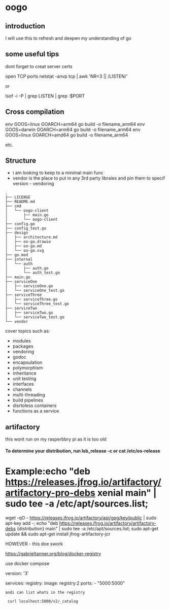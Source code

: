 # oogo
## introduction
I will use this to refresh and deepen my understanding of go

## some useful tips
dont forget to creat server certs

open TCP ports
netstat -anvp tcp | awk 'NR<3 || /LISTEN/'

or

lsof -i -P | grep LISTEN | grep :$PORT

## Cross compilation
env GOOS=linux GOARCH=arm64 go build -o filename_arm64
env GOOS=darwin GOARCH=arm64 go build -o filename_arm64
env GOOS=linux GOARCH=amd64 go build -o filename_arm64

etc.


## Structure

- i am looking to keep to a minimal main func
- vendor is the place to put in any 3rd party libraies and pin them to specif version - vendoring

```
.
├── LICENSE
├── README.md
├── cmd
│   └── oogo-client
│       ├── main.go
│       └── oogo-client
├── config.go
├── config_test.go
├── design
│   ├── architecture.md
│   ├── oo-go.drawio
│   ├── oo-go.md
│   └── oo-go.svg
├── go.mod
├── internal
│   └── auth
│       ├── auth.go
│       └── auth_test.go
├── main.go
├── serviceOne
│   ├── serviceOne.go
│   └── serviceOne_test.go
├── serviceThree
│   ├── serviceThree.go
│   └── serviceThree_test.go
├── serviceTwo
│   ├── serviceTwo.go
│   └── serviceTwo_test.go
└── vendor
```


cover topics such as:
- modules
- packages
- vendoring
- godoc
- encapsulation
- polymorphism
- inheritance
- unit testing
- interfaces
- channels
- multi-threading
- build pipelines
- disrtoless containers
- functions as a service


## artifactory

this wont run on my rasperbbry pi as it is too old

#### To determine your distribution, run lsb_release -c or cat /etc/os-release
# Example:echo "deb https://releases.jfrog.io/artifactory/artifactory-pro-debs xenial main" | sudo tee -a /etc/apt/sources.list;
wget -qO - https://releases.jfrog.io/artifactory/api/gpg/key/public | sudo apt-key add -;
echo "deb https://releases.jfrog.io/artifactory/artifactory-debs {distribution} main" | sudo tee -a /etc/apt/sources.list;
sudo apt-get update && sudo apt-get install jfrog-artifactory-jcr


HOWEVER - this doe swork

https://gabrieltanner.org/blog/docker-registry

use docker compose

version: '3'

services:
  registry:
    image: registry:2
    ports:
    - "5000:5000"


    andi can list whats in the registry

     curl localhost:5000/v2/_catalog

     